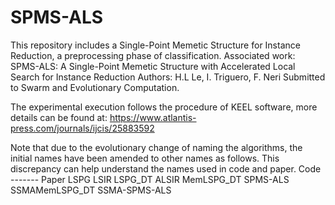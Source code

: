 # SPMS-ALS
This repository includes a Single-Point Memetic Structure for Instance Reduction, a preprocessing phase of classification.  Associated work:  SPMS-ALS: A Single-Point Memetic Structure with Accelerated Local Search for Instance Reduction  Authors: H.L Le, I. Triguero, F. Neri  Submitted to Swarm and Evolutionary Computation.

The experimental execution follows the procedure of KEEL software, more details can be found at: https://www.atlantis-press.com/journals/ijcis/25883592 

Note that due to the evolutionary change of naming the algorithms, the initial names have been amended to other names as follows. This discrepancy can help understand the names used in code and paper.
Code      -------    Paper
LSPG                 LSIR
LSPG_DT              ALSIR
MemLSPG_DT           SPMS-ALS
SSMAMemLSPG_DT       SSMA-SPMS-ALS
